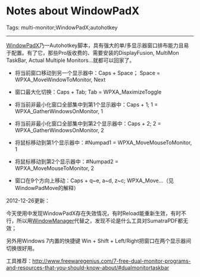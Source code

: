 # Notes about WindowPadX
Tags: multi-monitor;WindowPadX;autohotkey

------

[WindowPadX](https://github.com/hoppfrosch/WindowPadX)乃一Autohotkey脚本，具有强大的单/多显示器窗口排布能力且易于配置。有了它，那些Pro版收费的、需要安装的DisplayFusion, MultiMon TaskBar, Actual Multiple Monitors...就都可以回家了。

 

* 将当前窗口移动到另一个显示器中：Caps + Space； Space = WPXA_MoveWindowToMonitor, Next 
* 窗口最大化切换：Caps + Tab; Tab = WPXA_MaximizeToggle

* 将当前非最小化窗口全部集中到第1个显示器中：Caps + 1; 1 = WPXA_GatherWindowsOnMonitor, 1

* 将当前非最小化窗口全部集中到第2个显示器中：Caps + 2; 2 = WPXA_GatherWindowsOnMonitor, 2

* 将鼠标移动到第1个显示器中：#Numpad1 = WPXA_MoveMouseToMonitor, 1

* 将鼠标移动到第2个显示器中：#Numpad2 = WPXA_MoveMouseToMonitor, 2

* 窗口在9个方向上移动：Caps + q~e, a~d, z~c; WPXA_Move...（见WindowPadMove的解释）

 

2012-12-26更新：

今天使用中发现WindowPadX存在失效情况，有时Reload能重新生效，有时不行，所以用[WindowManager](https://windowmanager.codeplex.com/)代替之，发现不论是什么工具对SumatraPDF都无效；

另外用Windows 7内置的快捷键 Win + Shift + Left/Right把窗口在两个显示器间切换很好用。

工具推荐：http://www.freewaregenius.com/7-free-dual-monitor-programs-and-resources-that-you-should-know-about/#dualmonitortaskbar